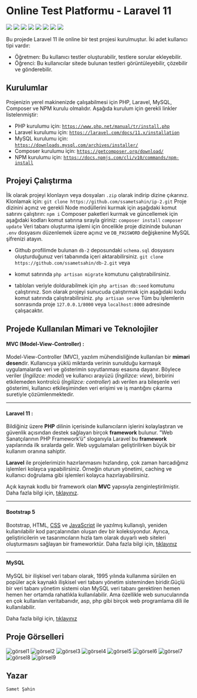 ﻿# Online Test Platformu - Laravel 11
![](https://img.shields.io/badge/HTML5-E34F26?style=for-the-badge&logo=html5&logoColor=white)
![](https://img.shields.io/badge/CSS3-1572B6?style=for-the-badge&logo=css3&logoColor=white)
![](https://img.shields.io/badge/JavaScript-F7DF1E?style=for-the-badge&logo=javascript&logoColor=black)
![](https://img.shields.io/badge/PHP-777BB4?style=for-the-badge&logo=php&logoColor=white)
![](https://img.shields.io/badge/MySQL-00000F?style=for-the-badge&logo=mysql&logoColor=white)
![](https://img.shields.io/badge/npm-CB3837?style=for-the-badge&logo=npm&logoColor=white)
![](https://img.shields.io/badge/Bootstrap-563D7C?style=for-the-badge&logo=bootstrap&logoColor=white)
![](https://img.shields.io/badge/Laravel-FF2D20?style=for-the-badge&logo=laravel&logoColor=white)

Bu projede Laravel 11 ile online bir test projesi kurulmuştur. İki adet kullanıcı tipi vardır:
- Öğretmen: Bu kullanıcı testler oluşturabilir, testlere sorular ekleyebilir.
- Öğrenci: Bu kullanıcılar sitede bulunan testleri görüntüleyebilir, çözebilir ve gönderebilir.
## Kurulumlar

Projenizin yerel makinenizde çalışabilmesi için PHP, Laravel, MySQL, Composer ve NPM kurulu olmalıdır. Aşağıda kurulum için gerekli linkler listelenmiştir:

- PHP kurulumu için: [`https://www.php.net/manual/tr/install.php`](https://www.php.net/manual/tr/install.php)
- Laravel kurulumu için: [`https://laravel.com/docs/11.x/installation`](https://laravel.com/docs/11.x/installation)
- MySQL kurulumu için: [`https://downloads.mysql.com/archives/installer/`](https://downloads.mysql.com/archives/installer/)
- Composer kurulumu için: [`https://getcomposer.org/download/`](https://getcomposer.org/download/)
- NPM kurulumu için: [`https://docs.npmjs.com/cli/v10/commands/npm-install`](https://docs.npmjs.com/cli/v10/commands/npm-install)

## Projeyi Çalıştırma
İlk olarak projeyi klonlayın veya dosyaları `.zip` olarak indirip dizine çıkarınız. Klonlamak için:
`git clone https://github.com/ssametsahin/ip-2.git`
Proje dizinini açınız ve gerekli Node modüllerini kurmak için aşağıdaki komut satırını çalıştırın:
`npm i`
Composer paketleri kurmak ve güncellemek için aşağıdaki kodları komut satırına sırayla giriniz:
`composer install`
`composer update`
Veri tabanı oluşturma işlemi için öncelikle proje dizininde bulunan `.env` dosyasını düzenlemek üzere açınız ve `DB_PASSWORD` değişkenine MySQL şifrenizi atayın.
- Github profilimde bulunan `db-2` deposundaki `schema.sql` dosyasını oluşturduğunuz veri tabanında içeri aktarabilirsiniz.
`git clone https://github.com/ssametsahin/db-2.git`
veya

- komut satırında `php artisan migrate` komutunu çalıştırabilirsiniz.

- tabloları veriyle doldurabilmek için `php artisan db:seed` komutunu çalıştırınız.
Son olarak projeyi sunucuda çalıştırmak için aşağıdaki kodu komut satırında çalıştırabilirsiniz.
`php artisan serve`
Tüm bu işlemlerin sonrasında proje `127.0.0.1/8000` veya `localhost:8000` adresinde çalışacaktır.
## Projede Kullanılan Mimari ve Teknolojiler

#### **MVC (Model-View-Controller) :**
Model-View-Controller (MVC), yazılım mühendisliğinde kullanılan bir **mimari desen**dir. Kullanıcıya yüklü miktarda verinin sunulduğu karmaşık uygulamalarda veri ve gösterimin soyutlanması esasına dayanır. Böylece veriler (*İngilizce: model*) ve kullanıcı arayüzü (*İngilizce: view*), birbirini etkilemeden kontrolcü (*İngilizce: controller*) adı verilen ara bileşenle veri gösterimi, kullanıcı etkileşiminden veri erişimi ve iş mantığını çıkarma suretiyle çözümlenmektedir.
<hr>

#### **Laravel 11 :**
Bildiğiniz üzere **PHP** dilinin içerisinde kullanıcıların işlerini kolaylaştıran ve güvenlik açısından destek sağlayan birçok **framework** bulunur. ”Web Sanatçılarının PHP Framework’ü” sloganıyla Laravel bu **framework** yapılarında ilk sıralarda gelir. Web uygulamaları geliştirilirken büyük bir kullanım oranına sahiptir.

**Laravel**  ile projelerimizin hazırlanmasını hızlandırıp, çok zaman harcadığınız işlemleri kolayca yapabilirsiniz. Örneğin oturum yönetimi, caching ve kullanıcı doğrulama gibi işlemleri kolayca hazırlayabilirsiniz.

Açık kaynak kodlu bir framework olan  **MVC**  yapısıyla zenginleştirilmiştir.
Daha fazla bilgi için, [tıklayınız](https://laravel.com/docs/11.x/).
<hr>

#### **Bootstrap 5**
Bootstrap, HTML, [CSS](https://www.argenova.com.tr/css "CSS") ve [JavaScript](https://www.argenova.com.tr/javascript "JavaScript") ile yazılmış kullanışlı, yeniden kullanılabilir kod parçalarından oluşan dev bir koleksiyondur. Ayrıca, geliştiricilerin ve tasarımcıların hızla tam olarak duyarlı web siteleri oluşturmasını sağlayan bir frameworktür.
Daha fazla bilgi için, [tıklayınız](https://getbootstrap.com/docs/5.0/getting-started/introduction/)
<hr>


#### **MySQL**
MySQL bir ilişkisel veri tabanı olarak, 1995 yılında kullanıma sürülen en popüler açık kaynaklı ilişkisel veri tabanı yönetim sisteminden biridir.Güçlü bir veri tabanı yönetim sistemi olan MySQL veri tabanı gerektiren hemen hemen her ortamda rahatlıkla kullanılabilir. Ama özellikle web sunucularında en çok kullanılan veritabanıdır, asp, php gibi birçok web programlama dili ile kullanılabilir.

Daha fazla bilgi için, [tıklayınız](https://www.mysql.com/)

## Proje Görselleri
![görsel1](https://github.com/user-attachments/assets/de8768da-029b-408a-80b2-1d1b8054c2c4)
![görsel2](https://github.com/user-attachments/assets/1763251c-801a-4e00-92f2-b2ff99ff6282)
![görsel3](https://github.com/user-attachments/assets/cb5e15ce-bb43-416c-b5ef-2bd7fe6184c9)
![görsel4](https://github.com/user-attachments/assets/9cbb08e6-9345-4258-bd32-8051cd2f25a2)
![görsel5](https://github.com/user-attachments/assets/9730a6ea-15fe-4857-bc57-635b181d7caf)
![görsel6](https://github.com/user-attachments/assets/37ea40c8-b36e-44e8-bffa-b9d5778aeb45)
![görsel7](https://github.com/user-attachments/assets/7cf9c754-534f-4e5e-9e4a-42a274721d22)
![görsel8](https://github.com/user-attachments/assets/1f0055bd-dd88-4517-9a7e-cc602a19abb3)
![görsel9](https://github.com/user-attachments/assets/3d4a6506-87fd-4341-aec6-72c2ba166d1e)


## Yazar
`Samet Şahin`
<br>
